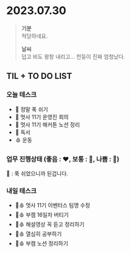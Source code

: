 # 2023.07.30

> **기분**  
> 적당하네요.
>
> **날씨**  
> 덥고 비도 왕창 내리고... 천둥이 진짜 엄청났다.

## TIL + TO DO LIST

### 오늘 테스크

- 🤍 정말 푹 쉬기
- 🤍 멋사 11기 운영진 회의
- 🤍 멋사 11기 해커톤 노션 정리
- 🤍 독서
- 🩸 운동

### 업무 진행상태 (좋음 : ❤️, 보통 : 🧡, 나쁨 : 💛)

🧡 : 푹 쉬었으니까 된겁니다.

### 내일 테스크

- 🤍🩸 멋사 11기 이벤터스 팀명 수정
- 🤍🩸 부캠 16일차 버티기
- 🤍🩸 해설영상 꼭 듣고 정리하기
- 🤍🩸 열심히 공부하기
- 🤍🩸 부캠 노션 정리하기
